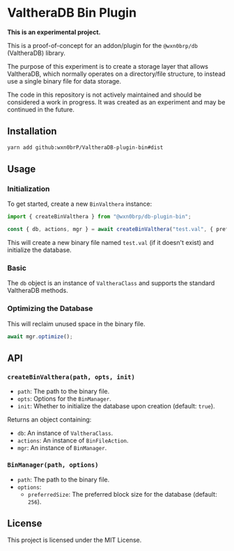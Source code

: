 # ValtheraDB Bin Plugin

**This is an experimental project.**

This is a proof-of-concept for an addon/plugin for the `@wxn0brp/db` (ValtheraDB) library.

The purpose of this experiment is to create a storage layer that allows ValtheraDB, which normally operates on a directory/file structure, to instead use a single binary file for data storage.

The code in this repository is not actively maintained and should be considered a work in progress. It was created as an experiment and may be continued in the future.

## Installation

```bash
yarn add github:wxn0brP/ValtheraDB-plugin-bin#dist
```

## Usage

### Initialization

To get started, create a new `BinValthera` instance:

```typescript
import { createBinValthera } from "@wxn0brp/db-plugin-bin";

const { db, actions, mgr } = await createBinValthera("test.val", { preferredSize: 4096 });
```

This will create a new binary file named `test.val` (if it doesn't exist) and initialize the database.

### Basic

The `db` object is an instance of `ValtheraClass` and supports the standard ValtheraDB methods.

### Optimizing the Database

This will reclaim unused space in the binary file.

```typescript
await mgr.optimize();
```

## API

### `createBinValthera(path, opts, init)`

-   `path`: The path to the binary file.
-   `opts`: Options for the `BinManager`.
-   `init`: Whether to initialize the database upon creation (default: `true`).

Returns an object containing:
-   `db`: An instance of `ValtheraClass`.
-   `actions`: An instance of `BinFileAction`.
-   `mgr`: An instance of `BinManager`.

### `BinManager(path, options)`

-   `path`: The path to the binary file.
-   `options`:
    -   `preferredSize`: The preferred block size for the database (default: `256`).

## License

This project is licensed under the MIT License.
